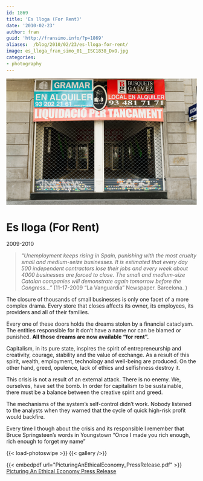 ```yaml
---
id: 1869
title: 'Es lloga (For Rent)'
date: '2010-02-23'
author: fran
guid: 'http://fransimo.info/?p=1869'
aliases:  /blog/2010/02/23/es-lloga-for-rent/
image: es_lloga_fran_simo_01__ISC1838_DxO.jpg
categories:
- photography
---
```

![es_lloga_fran_simo_01__ISC1838_DxO.jpg](es_lloga_fran_simo_01__ISC1838_DxO.jpg)

# Es lloga (For Rent)

2009-2010

> _“Unemployment keeps rising in Spain, punishing with the most cruelty small and medium-seize businesses. It is estimated that every day 500 independent contractors lose their jobs and every week about 4000 businesses are forced to close. The small and medium-size Catalan companies will demonstrate again tomorrow before the Congress…”_ (11-17-2009 “La Vanguardia” Newspaper. Barcelona. )

The closure of thousands of small businesses is only one facet of a more complex drama. Every store that closes affects its owner, its employees, its providers and all of their families. 

Every one of these doors holds the dreams stolen by a financial cataclysm. The entities responsible for it don’t have a name nor can be blamed or punished. <strong>All those dreams are now available “for rent”.</strong>

Capitalism, in its pure state, inspires the spirit of entrepreneurship and creativity, courage, stability and the value of exchange. As a result of this spirit, wealth, employment, technology and well-being are produced. On the other hand, greed, opulence, lack of ethics and selfishness destroy it. 

This crisis is not a result of an external attack. There is no enemy. We, ourselves, have set the bomb. In order for capitalism to be sustainable, there must be a balance between the creative spirit and greed. 

The mechanisms of the system’s self-control didn’t work. Nobody listened to the analysts when they warned that the cycle of quick high-risk profit would backfire.

Every time I though about the crisis and its responsible I remember that Bruce Springsteen’s words in Youngstown “Once I made you rich enough, rich enough to forget my name” 

{{< load-photoswipe >}}
{{< gallery />}}


{{< embedpdf url="PicturingAnEthicalEconomy_PressRelease.pdf" >}}
[Picturing An Ethical Economy Press Release](PicturingAnEthicalEconomy_PressRelease.pdf)